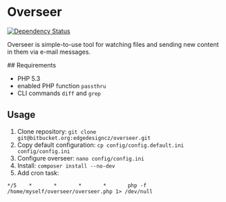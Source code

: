 
# Overseer

[![Dependency Status](https://www.versioneye.com/user/projects/55c306ab6537620017002b5e/badge.svg?style=flat)](https://www.versioneye.com/user/projects/55c306ab6537620017002b5e)

Overseer is simple-to-use tool for watching files and sending new content in them via e-mail messages.

## Requirements

- PHP 5.3
- enabled PHP function `passthru`
- CLI commands `diff` and `grep`

## Usage

1. Clone repository: `git clone git@bitbucket.org:edgedesigncz/overseer.git`
2. Copy default configuration: `cp config/config.default.ini config/config.ini`
3. Configure overseer: `nano config/config.ini`
4. Install: `composer install --no-dev`
5. Add cron task:

```
*/5    *       *       *       *       php -f /home/myself/overseer/overseer.php 1> /dev/null
```